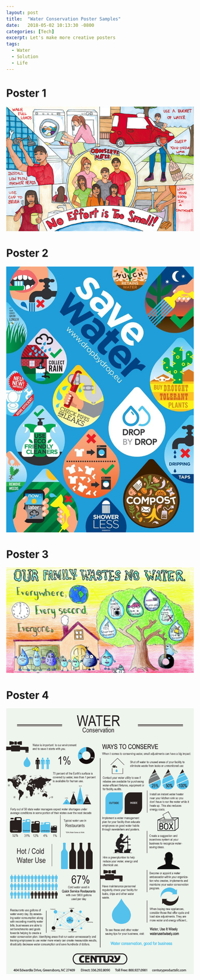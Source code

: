 ```yaml
---
layout: post
title:  "Water Conservation Poster Samples"
date:   2018-05-02 10:13:30 -0800
categories: [Tech]
excerpt: Let's make more creative posters
tags:
  - Water
  - Solution
  - Life
---
```

# Poster 1
![viewport5](../assets/images/poster1.jpg)
# Poster 2
![viewport5](../assets/images/poster2.jpg)
# Poster 3
![viewport5](../assets/images/poster3.jpg)
# Poster 4
![viewport5](../assets/images/poster4.jpg)